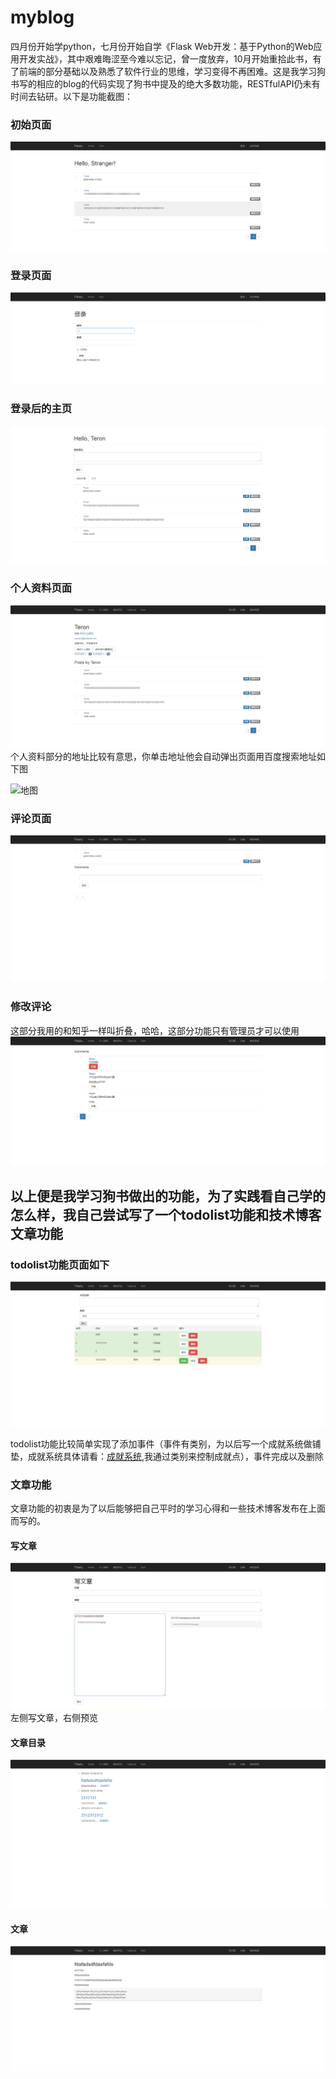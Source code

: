# myblog
四月份开始学python，七月份开始自学《Flask Web开发：基于Python的Web应用开发实战》，其中艰难晦涩至今难以忘记，曾一度放弃，10月开始重拾此书，有了前端的部分基础以及熟悉了软件行业的思维，学习变得不再困难。这是我学习狗书写的相应的blog的代码实现了狗书中提及的绝大多数功能，RESTfulAPI仍未有时间去钻研。以下是功能截图：

### 初始页面
![stranger](https://github.com/monstersun/blog/raw/master/pictures/stranger打开页面.png)

### 登录页面
![loggin](https://github.com/monstersun/blog/raw/master/pictures/登录.png)

### 登录后的主页
![logged](https://github.com/monstersun/blog/raw/master/pictures/登录后主页.png)

### 个人资料页面
![个人资料](https://github.com/monstersun/blog/raw/master/pictures/个人资料.png)
个人资料部分的地址比较有意思，你单击地址他会自动弹出页面用百度搜索地址如下图

![地图](https://github.com/monstersun/blog/raw/master/pictures/地图.png)

### 评论页面
![评论](https://github.com/monstersun/blog/raw/master/pictures/评论.png)

### 修改评论
这部分我用的和知乎一样叫折叠，哈哈，这部分功能只有管理员才可以使用
![修改](https://github.com/monstersun/blog/raw/master/pictures/修改评论（可以折叠相应评论）.png)

## 以上便是我学习狗书做出的功能，为了实践看自己学的怎么样，我自己尝试写了一个todolist功能和技术博客文章功能

### todolist功能页面如下
 ![todolist](https://github.com/monstersun/blog/raw/master/pictures/todolist应用.png)

 todolist功能比较简单实现了添加事件（事件有类别，为以后写一个成就系统做铺垫，成就系统具体请看：[成就系统](https://www.zhihu.com/question/33453309),我通过类别来控制成就点），事件完成以及删除
 
### 文章功能
文章功能的初衷是为了以后能够把自己平时的学习心得和一些技术博客发布在上面而写的。

#### 写文章  
![写文章](https://github.com/monstersun/blog/raw/master/pictures/写文章.png)
左侧写文章，右侧预览

#### 文章目录
![文章目录](https://github.com/monstersun/blog/raw/master/pictures/技术文章简略图.png)

#### 文章
![文章](https://github.com/monstersun/blog/raw/master/pictures/文章功能测试.png)

